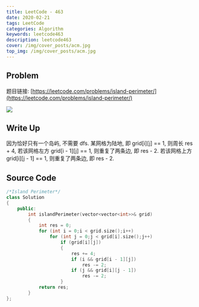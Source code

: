 ```yaml
---
title: LeetCode - 463
date: 2020-02-21
tags: LeetCode
categories: Algorithm
keywords: leetcode463
description: leetcode463
cover: /img/cover_posts/acm.jpg
top_img: /img/cover_posts/acm.jpg
---
```

## Problem

题目链接: [https://leetcode.com/problems/island-perimeter/](https://leetcode.com/problems/island-perimeter/)

![](/img/img_posts/leetcode463.png)

## Write Up

因为恰好只有一个岛屿, 不需要 dfs.
某网格为陆地, 即 grid[i][j] == 1, 则周长 res + 4,
若该网格左方 grid[i - 1][j] == 1, 则重复了两条边, 即 res - 2.
若该网格上方 grid[i][j - 1] == 1, 则重复了两条边, 即 res - 2.

## Source Code

``` c++
/*Island Perimeter*/
class Solution
{
	public:
		int islandPerimeter(vector<vector<int>>& grid)
		{
			int res = 0;
			for (int i = 0;i < grid.size();i++)
				for (int j = 0;j < grid[i].size();j++)
					if (grid[i][j])
					{
						res += 4;
						if (i && grid[i - 1][j])
							res -= 2;
						if (j && grid[i][j - 1])
							res -= 2;
					}
			return res;
		}
};
```
